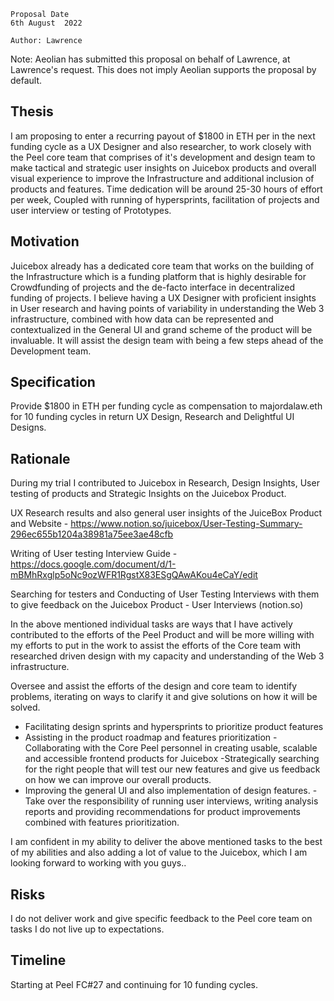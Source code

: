 ```
Proposal Date
6th August  2022

Author: Lawrence
```

Note: Aeolian has submitted this proposal on behalf of Lawrence, at Lawrence's request. This does not imply Aeolian supports the proposal by default.

## Thesis

I am proposing to enter a recurring payout of $1800 in ETH per in the next  funding cycle as a UX Designer and also researcher, to work closely with the Peel core team that comprises of it's development and design team to make tactical and strategic user insights on Juicebox products and overall visual experience to improve the Infrastructure and additional inclusion of  products and features. Time dedication will be around 25-30 hours of effort per week, Coupled with running of hypersprints, facilitation of projects and user interview or testing of Prototypes.

## Motivation
Juicebox already has a dedicated core team that works on the building of the Infrastructure which is a funding platform that is highly desirable for Crowdfunding of projects and the de-facto interface in decentralized funding of projects. I believe having a UX Designer with proficient insights in User research and having points of variability in understanding the Web 3 infrastructure, combined with how data can be represented and contextualized in the General UI and grand scheme of the product will be invaluable. It will assist the design team with being a few steps ahead of the Development team.

## Specification
Provide $1800 in ETH per funding cycle as compensation to majordalaw.eth for 10 funding cycles in return UX Design, Research and Delightful UI Designs.

## Rationale

During my trial I contributed to Juicebox in Research, Design Insights, User testing of products and Strategic Insights on the Juicebox Product.

UX Research results and also general user insights of the JuiceBox Product and Website -
https://www.notion.so/juicebox/User-Testing-Summary-296ec655b1204a38981a75ee3ae48cfb

Writing of User testing Interview Guide -
https://docs.google.com/document/d/1-mBMhRxglp5oNc9ozWFR1RgstX83ESgQAwAKou4eCaY/edit

Searching for testers and Conducting of User Testing Interviews with them to give feedback on the Juicebox Product -
User Interviews (notion.so)

In the above mentioned individual tasks are ways that I have actively contributed to the efforts of the Peel Product and will be more willing with my efforts to put in the work to assist the efforts of the Core team with researched driven design with my capacity and understanding of the Web 3 infrastructure.

Oversee and assist the efforts of the design and core team to identify problems, iterating on ways to clarify it and give solutions on how it will be solved.
- Facilitating design sprints and hypersprints to prioritize product features
- Assisting in the product roadmap and features prioritization
-Collaborating with the Core Peel personnel in creating usable, scalable and accessible frontend products for Juicebox
-Strategically searching for the right people that will test our new features and give us feedback on how we can improve our overall products.
- Improving the general UI and also implementation of design features.
-Take over the responsibility of running user interviews, writing analysis reports and providing recommendations for product improvements combined with features prioritization.


I am confident in my ability to deliver the above mentioned tasks to the best of my abilities and also adding a lot of value to the Juicebox, which I am looking forward to working with you guys..

## Risks
I do not deliver work and give specific feedback to the Peel core team on tasks
I do not live up to expectations.


## Timeline
Starting at Peel FC#27 and continuing for 10 funding cycles.
